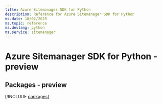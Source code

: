 ```yaml
---
title: Azure Sitemanager SDK for Python
description: Reference for Azure Sitemanager SDK for Python
ms.date: 10/02/2025
ms.topic: reference
ms.devlang: python
ms.service: sitemanager
---
```

# Azure Sitemanager SDK for Python - preview
## Packages - preview
[!INCLUDE [packages](sitemanager-index.md)]